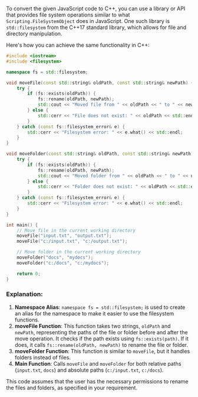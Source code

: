  To convert the given JavaScript code to C++, you can use a library or API that provides file system operations similar to what `Scripting.FileSystemObject` does in JavaScript. One such library is `std::filesystem` from the C++17 standard library, which allows for file and directory manipulation.

Here's how you can achieve the same functionality in C++:

```cpp
#include <iostream>
#include <filesystem>

namespace fs = std::filesystem;

void moveFile(const std::string& oldPath, const std::string& newPath) {
    try {
        if (fs::exists(oldPath)) {
            fs::rename(oldPath, newPath);
            std::cout << "Moved file from " << oldPath << " to " << newPath << std::endl;
        } else {
            std::cerr << "File does not exist: " << oldPath << std::endl;
        }
    } catch (const fs::filesystem_error& e) {
        std::cerr << "Filesystem error: " << e.what() << std::endl;
    }
}

void moveFolder(const std::string& oldPath, const std::string& newPath) {
    try {
        if (fs::exists(oldPath)) {
            fs::rename(oldPath, newPath);
            std::cout << "Moved folder from " << oldPath << " to " << newPath << std::endl;
        } else {
            std::cerr << "Folder does not exist: " << oldPath << std::endl;
        }
    } catch (const fs::filesystem_error& e) {
        std::cerr << "Filesystem error: " << e.what() << std::endl;
    }
}

int main() {
    // Move file in the current working directory
    moveFile("input.txt", "output.txt");
    moveFile("c:/input.txt", "c:/output.txt");

    // Move folder in the current working directory
    moveFolder("docs", "mydocs");
    moveFolder("c:/docs", "c:/mydocs");

    return 0;
}
```

### Explanation:
1. **Namespace Alias**: `namespace fs = std::filesystem;` is used to create an alias for the namespace to make it easier to use the filesystem functions.
2. **moveFile Function**: This function takes two strings, `oldPath` and `newPath`, representing the paths of the file or folder before and after the move operation. It checks if the path exists using `fs::exists(path)`. If it does, it calls `fs::rename(oldPath, newPath)` to rename the file or folder.
3. **moveFolder Function**: This function is similar to `moveFile`, but it handles folders instead of files.
4. **Main Function**: Calls `moveFile` and `moveFolder` for both relative paths (`input.txt`, `docs`) and absolute paths (`c:/input.txt`, `c:/docs`).

This code assumes that the user has the necessary permissions to rename the files and folders, as specified in your requirement.
